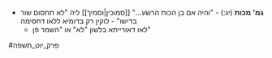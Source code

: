 * **גמ' מכות** (יג:) \- "והיה אם בן הכות הרשע…" [[סמוכין|וסמיך]] ליה "לא תחסום שור בדישו" - לוקין רק בדומיא ללאו דחסימה
	* לאו דאורייתא בלשון "לא" או "השמר פן"

#פרק_יוט_תשפה